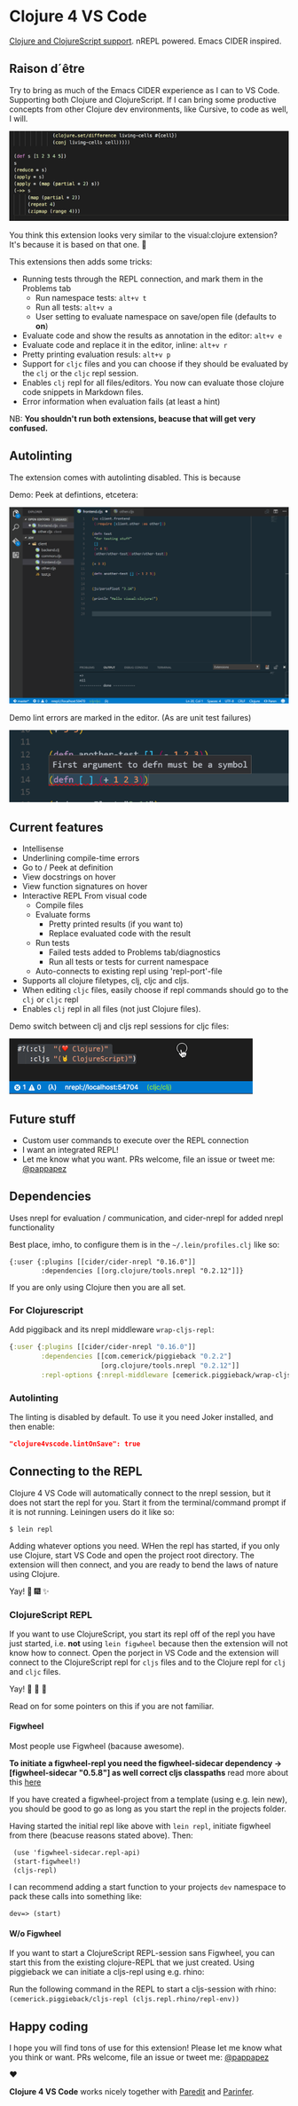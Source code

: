 # Clojure 4 VS Code

[Clojure and ClojureScript support](https://marketplace.visualstudio.com/items?itemName=cospaia.clojure4vscode). nREPL powered. Emacs CIDER inspired.

## Raison d´être

Try to bring as much of the Emacs CIDER experience as I can to VS Code. Supporting both Clojure and ClojureScript. If I can bring some productive concepts from other Clojure dev environments, like Cursive, to code as well, I will.

![Annotate clojure code evaluation!](assets/howto/evaluate.gif)

You think this extension looks very similar to the visual:clojure extension? It's because it is based on that one. 🤠

This extensions then adds some tricks:
- Running tests through the REPL connection, and mark them in the Problems tab
    - Run namespace tests: `alt+v t`
    - Run all tests: `alt+v a`
    - User setting to evaluate namespace on save/open file (defaults to **on**)
- Evaluate code and show the results as annotation in the editor: `alt+v e`
- Evaluate code and replace it in the editor, inline: `alt+v r`
- Pretty printing evaluation resuls: `alt+v p`
- Support for `cljc` files and you can choose if they should be evaluated by the `clj` or the `cljc` repl session.
- Enables `clj` repl for all files/editors. You now can evaluate those clojure code snippets in Markdown files.
- Error information when evaluation fails (at least a hint)

NB: **You shouldn't run both extensions, beacuse that will get very confused.**

## Autolinting

The extension comes with autolinting disabled. This is because

Demo: Peek at defintions, etcetera:

![Features](/assets/howto/features.gif)

Demo lint errors are marked in the editor. (As are unit test failures)

![underline error](/assets/howto/error.png)

## Current features
* Intellisense
* Underlining compile-time errors
* Go to / Peek at definition
* View docstrings on hover
* View function signatures on hover
* Interactive REPL From visual code
  * Compile files
  * Evaluate forms
    * Pretty printed results (if you want to)
    * Replace evaluated code with the result
  * Run tests
    * Failed tests added to Problems tab/diagnostics
    * Run all tests or tests for current namespace
  * Auto-connects to existing repl using 'repl-port'-file
* Supports all clojure filetypes, clj, cljc and cljs.
 * When editing `cljc` files, easily choose if repl commands should go to the `clj` or `cljc` repl
* Enables `clj` repl in all files (not just Clojure files).

Demo switch between clj and cljs repl sessions for cljc files:

![CLJC repl switching](/assets/howto/cljc-clj-cljs.gif)

## Future stuff
* Custom user commands to execute over the REPL connection
* I want an integrated REPL!
* Let me know what you want. PRs welcome, file an issue or tweet me: [@pappapez](https://twitter.com/pappapez)

## Dependencies

Uses nrepl for evaluation / communication, and cider-nrepl for added nrepl functionality

Best place, imho, to configure them is in the `~/.lein/profiles.clj` like so:

```
{:user {:plugins [[cider/cider-nrepl "0.16.0"]]
        :dependencies [[org.clojure/tools.nrepl "0.2.12"]]}
```

If you are only using Clojure then you are all set.

### For Clojurescript

Add piggiback and its nrepl middleware `wrap-cljs-repl`:

```clojure
{:user {:plugins [[cider/cider-nrepl "0.16.0"]]
        :dependencies [[com.cemerick/piggieback "0.2.2"]
                       [org.clojure/tools.nrepl "0.2.12"]]
        :repl-options {:nrepl-middleware [cemerick.piggieback/wrap-cljs-repl]}}}
```

### Autolinting

The linting is disabled by default. To use it you need Joker installed, and then enable:

```json
"clojure4vscode.lintOnSave": true
```

## Connecting to the REPL

Clojure 4 VS Code will automatically connect to the nrepl session, but it does not start the repl for you. Start it from the terminal/command prompt if it is not running. Leiningen users do it like so:

```
$ lein repl
```

Adding whatever options you need. WHen the repl has started, if you only use Clojure, start VS Code and open the project root directory. The extension will then connect, and you are ready to bend the laws of nature using Clojure.

Yay! 🍾 🎆 ✨

### ClojureScript REPL

If you want to use ClojureScript, you start its repl off of the repl you have just started, i.e. **not** using `lein figwheel` because then the extension will not know how to connect. Open the porject in VS Code and the extension will connect to the ClojureScript repl for `cljs` files and to the Clojure repl for `clj` and `cljc` files.

Yay! 🥂 🤘 🍻

Read on for some pointers on this if you are not familiar.

#### Figwheel

Most people use Figwheel (bacause awesome).

**To initiate a figwheel-repl you need the figwheel-sidecar dependency -> [figwheel-sidecar "0.5.8"] as well correct cljs classpaths**
read more about this [here](https://github.com/bhauman/lein-figwheel/wiki/Using-the-Figwheel-REPL-within-NRepl)

If you have created a figwheel-project from a template (using e.g. lein new), you should be good to go as long as you start the repl in the projects folder.

Having started the initial repl like above with ```lein repl```, initiate figwheel from there (beacuse reasons stated above). Then:

```
 (use 'figwheel-sidecar.repl-api)
 (start-figwheel!)
 (cljs-repl)
```

I can recommend adding a start function to your projects `dev` namespace to pack these calls into something like:

```
dev=> (start)
```

#### W/o Figwheel

If you want to start a ClojureScript REPL-session sans Figwheel, you can start this from the existing clojure-REPL that we just created.
Using piggieback we can initiate a cljs-repl using e.g. rhino:

Run the following command in the REPL to start a cljs-session with rhino: ```(cemerick.piggieback/cljs-repl (cljs.repl.rhino/repl-env))```

## Happy coding

I hope you will find tons of use for this extension! Please let me know what you think or want. PRs welcome, file an issue or tweet me: [@pappapez](https://twitter.com/pappapez)

❤️

**Clojure 4 VS Code** works nicely together with [Paredit](https://marketplace.visualstudio.com/items?itemName=clptn.code-paredit) and [Parinfer](https://marketplace.visualstudio.com/items?itemName=shaunlebron.vscode-parinfer).